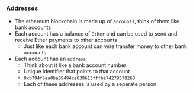 ### Addresses
- The ethereum blockchain is made up of `accounts`, think of them like bank accounts
- Each account has a balance of `Ether` and can be used to send and receive Ether payments to other accounts
	- Just like each bank account can wire transfer money to other bank accounts
- Each account has an `address`
	- Think about it like a bank account number
	- Unique identifier that points to that account
	- `0xb794f5ea0ba39494ce839613fffba74279579268`
	- Each of these addresses is used by a seperate person






